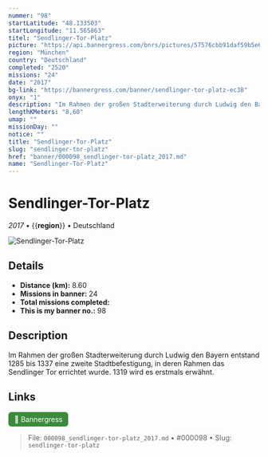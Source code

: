 ```yaml
---
nummer: "98"
startLatitude: "48.133503"
startLongitude: "11.565863"
titel: "Sendlinger-Tor-Platz"
picture: "https://api.bannergress.com/bnrs/pictures/57576cbb91daf59b5e6fe954135bc725"
region: "München"
country: "Deutschland"
completed: "2520"
missions: "24"
date: "2017"
bg-link: "https://bannergress.com/banner/sendlinger-tor-platz-ec38"
onyx: "1"
description: "Im Rahmen der großen Stadterweiterung durch Ludwig den Bayern entstand 1285 bis 1337 eine zweite Stadtbefestigung, in deren Rahmen das Sendlinger Tor errichtet wurde. 1319 wird es erstmals erwähnt."
lengthKMeters: "8,60"
umap: ""
missionDay: ""
notice: ""
title: "Sendlinger-Tor-Platz"
slug: "sendlinger-tor-platz"
href: "banner/000098_sendlinger-tor-platz_2017.md"
name: "Sendlinger-Tor-Platz"
---
```

# Sendlinger-Tor-Platz

*2017* • {{__region__}} • Deutschland

![Sendlinger-Tor-Platz](https://api.bannergress.com/bnrs/pictures/57576cbb91daf59b5e6fe954135bc725)



## Details
- **Distance (km):** 8.60
- **Missions in banner:** 24
- **Total missions completed:** 
- **This is my banner no.:** 98



## Description
Im Rahmen der großen Stadterweiterung durch Ludwig den Bayern entstand 1285 bis 1337 eine zweite Stadtbefestigung, in deren Rahmen das Sendlinger Tor errichtet wurde. 1319 wird es erstmals erwähnt.



## Links
<a href="https://bannergress.com/banner/sendlinger-tor-platz-ec38" target="_blank" style="display:inline-block;margin-right:8px;padding:6px 12px;background:#3c8b3c;color:#fff;text-decoration:none;border-radius:6px;">🔗 Bannergress</a>



> File: `000098_sendlinger-tor-platz_2017.md` • #000098 • Slug: `sendlinger-tor-platz`
